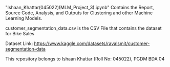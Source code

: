 "Ishaan_Khattar(045022)(MLM_Project_3).ipynb" Contains the Report, Source Code, Analysis, and Outputs for Clustering and other Machine Learning Models.

customer_segmentation_data.csv is the CSV File that contains the dataset for Bike Sales

Dataset Link: https://www.kaggle.com/datasets/ravalsmit/customer-segmentation-data

This repository belongs to Ishaan Khattar (Roll No: 045022), PGDM BDA 04
